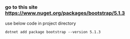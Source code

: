### go to this site https://www.nuget.org/packages/bootstrap/5.1.3

use below code in project directory
```
dotnet add package bootstrap --version 5.1.3
```
